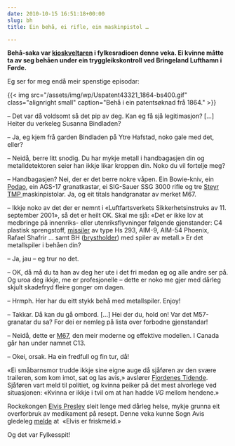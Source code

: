 ```yaml
---
date: 2010-10-15 16:51:18+00:00
slug: bh
title: Ein behå, ei rifle, ein maskinpistol …

---
```


**Behå-saka var [kioskveltaren](http://nrk.no/nyheter/distrikt/nrk_sogn_og_fjordane/1.7333832) i fylkesradioen denne veka. Ei kvinne måtte ta av seg behåen under ein tryggleikskontroll ved Bringeland Lufthamn i Førde.**

Eg ser for meg endå meir spenstige episodar:

<!--more-->

{{< img src="/assets/img/wp/Uspatent43321_1864-bs400.gif" class="alignright small" caption="Behå i ein patentsøknad frå 1864." >}}

– Det var då voldsomt så det pip av deg. Kan eg få sjå legitimasjon? […] Heiter du verkeleg Susanna Bindladen?

– Ja, eg kjem frå garden Bindladen på Ytre Hafstad, noko gale med det, eller?

– Neidå, berre litt snodig. Du har mykje metall i handbagasjen din og metalldetektoren seier han ikkje likar kroppen din. Noko du vil fortelje meg?

– Handbagasjen? Nei, der er det berre nokre våpen. Ein Bowie-kniv, ein [Podao](http://en.wikipedia.org/wiki/Pudao), ein AGS-17 granatkastar, ei SIG-Sauer SSG 3000 rifle og tre [Steyr TMP ](http://no.wikipedia.org/wiki/Steyr_TMP)maskinpistolar. Ja, og eit titals handgranatar av merket M67.

– Ikkje noko av det der er nemnt i «Luftfartsverkets Sikkerhetsinstruks av 11. september 2001», så det er heilt OK. Skal me sjå: «Det er ikke lov at medbringe på innenriks- eller utenriksflyvninger følgende gjenstander: C4 plastisk sprengstoff, [missiler](http://nn.wikipedia.org/wiki/Missil) av type Hs 293, AIM-9, AIM-54 Phoenix, Rafael Shafrir … samt BH ([brystholder](http://no.wikipedia.org/wiki/Brystholder)) med spiler av metall.» Er det metallspiler i behåen din?

– Ja, jau – eg trur no det.

– OK, då må du ta han av deg her ute i det fri medan eg og alle andre ser på. Og uroa deg ikkje, me er profesjonelle – dette er noko me gjer med dårleg skjult skadefryd fleire gonger om dagen.

– Hrmph. Her har du eitt stykk behå med metallspiler. Enjoy!

– Takkar. Då kan du gå ombord. […] Hei der du, hold on! Var det M57-granatar du sa? For dei er nemleg på lista over forbodne gjenstandar!

– Neidå, dette er [M67](http://en.wikipedia.org/wiki/M67_grenade), den meir moderne og effektive modellen. I Canada går han under namnet C13.

– Okei, orsak. Ha ein fredfull og fin tur, då!

«Ei småbarnsmor trudde ikkje sine eigne auge då sjåføren av den svære traileren, som kom imot, sat og las avis,» avslører [Fjordenes Tidende](http://www.fjt.no/nyheter/article273718.ece). Sjåføren vart meld til politiet, og kvinna peiker på det mest alvorlege ved situasjonen: «Kvinna er ikkje i tvil om at han hadde _VG_ mellom hendene.»

Rockekongen [Elvis Presley](http://en.wikipedia.org/wiki/Elvis_Presley) sleit lenge med dårleg helse, mykje grunna eit overforbruk av medikament på resept. Denne veka kunne Sogn Avis gledeleg [melde](http://www.sognavis.no/lokal_sport/article5346576.ece) at  «Elvis er friskmeld.»

Og det var Fylkesspit!

